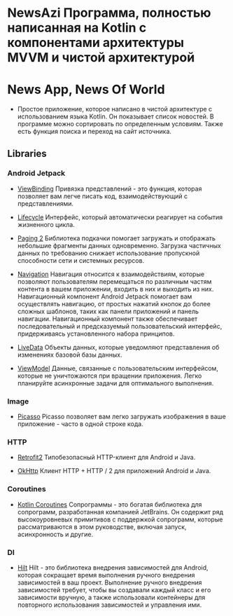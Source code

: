 # NewsAzi Программа, полностью написанная на Kotlin с компонентами архитектуры MVVM и чистой архитектурой

# News App, News Of World

* Простое приложение, которое написано в чистой архитектуре с использованием языка Kotlin. Он
  показывает список новостей. В программе можно сортировать по определенным условиям. Также есть
  функция поиска и переход на сайт источника.

## Libraries

### Android Jetpack

* [ViewBinding](https://developer.android.com/topic/libraries/view-binding) Привязка представлений -
  это функция, которая позволяет вам легче писать код, взаимодействующий с представлениями.

* [Lifecycle](https://developer.android.com/topic/libraries/architecture/lifecycle) Интерфейс,
  который автоматически реагирует на события жизненного цикла.

* [Paging 2](https://developer.android.com/topic/libraries/architecture/paging) Библиотека подкачки
  помогает загружать и отображать небольшие фрагменты данных одновременно. Загрузка частичных данных
  по требованию снижает использование пропускной способности сети и системных ресурсов.

* [Navigation](https://developer.android.com/guide/navigation?gclsrc=aw.ds&gclid=Cj0KCQiA09eQBhCxARIsAAYRiymyM6hTEs0cGr5ZCXOWtLhVUwDK1O86vf8V_Uq2DWvVYNFZwPFznzAaAllMEALw_wcB)
  Навигация относится к взаимодействиям, которые позволяют пользователям перемещаться по различным
  частям контента в вашем приложении, входить в них и выходить из них. Навигационный компонент
  Android Jetpack помогает вам осуществлять навигацию, от простых нажатий кнопок до более сложных
  шаблонов, таких как панели приложений и панель навигации. Навигационный компонент также
  обеспечивает последовательный и предсказуемый пользовательский интерфейс, придерживаясь
  установленного набора принципов.

* [LiveData](https://developer.android.com/topic/libraries/architecture/livedata) Объекты данных,
  которые уведомляют представления об изменениях базовой базы данных.

* [ViewModel](https://developer.android.com/topic/libraries/architecture/viewmodel) Данные,
  связанные с пользовательским интерфейсом, которые не уничтожаются при вращении приложения. Легко
  планируйте асинхронные задачи для оптимального выполнения.

### Image

* [Picasso](https://square.github.io/picasso/) Picasso позволяет вам легко загружать изображения в
  ваше приложение - часто в одной строке кода.

### HTTP

* [Retrofit2](https://github.com/square/retrofit) Типобезопасный HTTP-клиент для Android и Java.

* [OkHttp](https://github.com/square/okhttp) Клиент HTTP + HTTP / 2 для приложений Android и Java.

### Coroutines

* [Kotlin Coroutines](https://github.com/Kotlin/kotlinx.coroutines) Сопрограммы - это богатая
  библиотека для сопрограмм, разработанная компанией JetBrains. Он содержит ряд высокоуровневых
  примитивов с поддержкой сопрограмм, которые рассматриваются в этом руководстве, включая запуск,
  асинхронность и другие.

### DI

* [Hilt](https://developer.android.com/training/dependency-injection/hilt-android) Hilt - это
  библиотека внедрения зависимостей для Android, которая сокращает время выполнения ручного
  внедрения зависимостей в ваш проект. Выполнение ручного внедрения зависимостей требует, чтобы вы
  создавали каждый класс и его зависимости вручную, а также использовали контейнеры для повторного
  использования зависимостей и управления ими.

